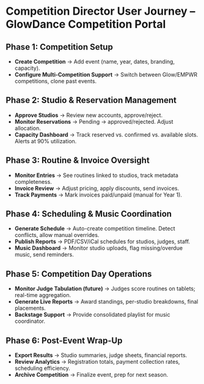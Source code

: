 # Competition Director User Journey – GlowDance Competition Portal

## Phase 1: Competition Setup
- **Create Competition** → Add event (name, year, dates, branding, capacity).  
- **Configure Multi-Competition Support** → Switch between Glow/EMPWR competitions, clone past events.  

## Phase 2: Studio & Reservation Management
- **Approve Studios** → Review new accounts, approve/reject.  
- **Monitor Reservations** → Pending → approved/rejected. Adjust allocation.  
- **Capacity Dashboard** → Track reserved vs. confirmed vs. available slots. Alerts at 90% utilization.  

## Phase 3: Routine & Invoice Oversight
- **Monitor Entries** → See routines linked to studios, track metadata completeness.  
- **Invoice Review** → Adjust pricing, apply discounts, send invoices.  
- **Track Payments** → Mark invoices paid/unpaid (manual for Year 1).  

## Phase 4: Scheduling & Music Coordination
- **Generate Schedule** → Auto-create competition timeline. Detect conflicts, allow manual overrides.  
- **Publish Reports** → PDF/CSV/iCal schedules for studios, judges, staff.  
- **Music Dashboard** → Monitor studio uploads, flag missing/overdue music, send reminders.  

## Phase 5: Competition Day Operations
- **Monitor Judge Tabulation (future)** → Judges score routines on tablets; real-time aggregation.  
- **Generate Live Reports** → Award standings, per-studio breakdowns, final placements.  
- **Backstage Support** → Provide consolidated playlist for music coordinator.  

## Phase 6: Post-Event Wrap-Up
- **Export Results** → Studio summaries, judge sheets, financial reports.  
- **Review Analytics** → Registration totals, payment collection rates, scheduling efficiency.  
- **Archive Competition** → Finalize event, prep for next season.  
